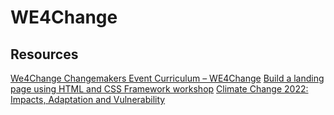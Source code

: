 # WE4Change

## Resources

[We4Change Changemakers Event Curriculum – WE4Change](http://we4change.eu/we4change-changemakers-event-curriculum/)
[Build a landing page using HTML and CSS Framework workshop](http://we4change.eu/wp-content/uploads/2022/03/4.-Build-a-Landing-Web-Page_workshop-instructions.pdf)
[Climate Change 2022: Impacts, Adaptation and Vulnerability](https://www.ipcc.ch/report/ar6/wg2/)